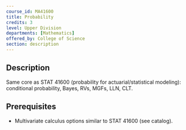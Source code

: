 ```yaml
---
course_id: MA41600
title: Probability
credits: 3
level: Upper Division
departments: [Mathematics]
offered_by: College of Science
section: description
---
```


## Description
Same core as STAT 41600 (probability for actuarial/statistical modeling): conditional probability, Bayes, RVs, MGFs, LLN, CLT.

## Prerequisites
- Multivariate calculus options similar to STAT 41600 (see catalog).

